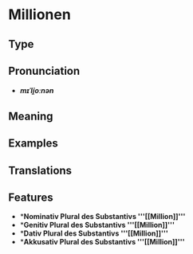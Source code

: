 # Millionen 
## Type 
## Pronunciation 
- _**mɪˈli̯oːnən**_ 
## Meaning 
## Examples 
## Translations 
## Features 
- ***Nominativ Plural des Substantivs '''[[Million]]'''** 
- ***Genitiv Plural des Substantivs '''[[Million]]'''** 
- ***Dativ Plural des Substantivs '''[[Million]]'''** 
- ***Akkusativ Plural des Substantivs '''[[Million]]'''** 
